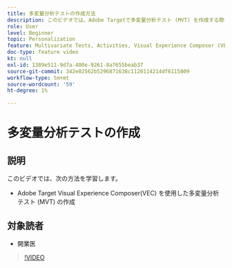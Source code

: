 ```yaml
---
title: 多変量分析テストの作成方法
description: このビデオでは、Adobe Targetで多変量分析テスト (MVT) を作成する際の主なワークフローについて説明します。 MVT を作成および解釈する手順を説明します。
role: User
level: Beginner
topic: Personalization
feature: Multivariate Tests, Activities, Visual Experience Composer (VEC)
doc-type: feature video
kt: null
exl-id: 1389e511-9d7a-400e-9261-8a7655beab37
source-git-commit: 342e02562b5296871638c1120114214df6115809
workflow-type: tm+mt
source-wordcount: '59'
ht-degree: 1%

---
```


# 多変量分析テストの作成

## 説明

このビデオでは、次の方法を学習します。

* Adobe Target Visual Experience Composer(VEC) を使用した多変量分析テスト (MVT) の作成

## 対象読者

* 開業医

>[!VIDEO](https://video.tv.adobe.com/v/17395/?quality=12)
